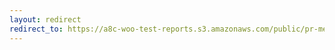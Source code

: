 ```yaml
---
layout: redirect
redirect_to: https://a8c-woo-test-reports.s3.amazonaws.com/public/pr-merge/37970/e2e/index.html
---
```

